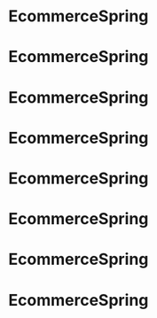 # EcommerceSpring
# EcommerceSpring
# EcommerceSpring
# EcommerceSpring
# EcommerceSpring
# EcommerceSpring
# EcommerceSpring
# EcommerceSpring
